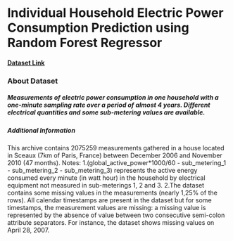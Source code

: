 # Individual Household Electric Power Consumption Prediction using Random Forest Regressor

#### <a href ="https://archive.ics.uci.edu/dataset/235/individual+household+electric+power+consumption">Dataset Link</a>
### About Dataset
##### Measurements of electric power consumption in one household with a one-minute sampling rate over a period of almost 4 years. Different electrical quantities and some sub-metering values are available.

##### Additional Information

This archive contains 2075259 measurements gathered in a house located in Sceaux (7km of Paris, France) between December 2006 and November 2010 (47 months).
Notes: 
1.(global_active_power*1000/60 - sub_metering_1 - sub_metering_2 - sub_metering_3) represents the active energy consumed every minute (in watt hour) in the household by electrical equipment not measured in sub-meterings 1, 2 and 3.
2.The dataset contains some missing values in the measurements (nearly 1,25% of the rows). All calendar timestamps are present in the dataset but for some timestamps, the measurement values are missing: a missing value is represented by the absence of value between two consecutive semi-colon attribute separators. For instance, the dataset shows missing values on April 28, 2007.
